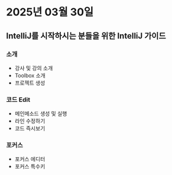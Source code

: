# 2025년 03월 30일

## IntelliJ를 시작하시는 분들을 위한 IntelliJ 가이드

### 소개

- 강사 및 강의 소개
- Toolbox 소개
- 프로젝트 생성

### 코드 Edit

- 메인메소드 생성 및 실행
- 라인 수정하기
- 코드 즉시보기

### 포커스

- 포커스 에디터
- 포커스 특수키
